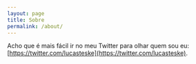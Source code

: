 ```yaml
---
layout: page
title: Sobre
permalink: /about/
---
```


Acho que é mais fácil ir no meu Twitter para olhar quem sou eu: [https://twitter.com/lucasteske](https://twitter.com/lucasteske).

